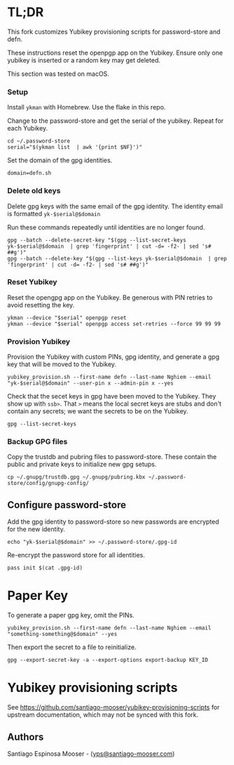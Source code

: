# TL;DR

This fork customizes Yubikey provisioning scripts for password-store and defn.

These instructions reset the openpgp app on the Yubikey.  Ensure only one yubikey is inserted or a random key may get deleted.

This section was tested on macOS.

### Setup

Install `ykman` with Homebrew.  Use the flake in this repo.

Change to the password-store and get the serial of the yubikey.  Repeat for each Yubikey.
```
cd ~/.password-store
serial="$(ykman list  | awk '{print $NF}')"
```

Set the domain of the gpg identities.
```
domain=defn.sh
```

### Delete old keys

Delete gpg keys with the same email of the gpg identity.  The identity email is formatted `yk-$serial@$domain`

Run these commands repeatedly until identities are no longer found.
```
gpg --batch --delete-secret-key "$(gpg --list-secret-keys yk-$serial@$domain  | grep 'fingerprint' | cut -d= -f2- | sed 's# ##g')"
gpg --batch --delete-key "$(gpg --list-keys yk-$serial@$domain  | grep 'fingerprint' | cut -d= -f2- | sed 's# ##g')"
```

### Reset Yubikey

Reset the opengpg app on the Yubikey.  Be generous with PIN retries to avoid resetting the key.
```
ykman --device "$serial" openpgp reset
ykman --device "$serial" openpgp access set-retries --force 99 99 99
```

### Provision Yubikey

Provision the Yubikey with custom PINs, gpg identity, and generate a gpg key that will be moved to the Yubikey.
```
yubikey_provision.sh --first-name defn --last-name Nghiem --email "yk-$serial@$domain" --user-pin x --admin-pin x --yes
```

Check that the secet keys in gpg have been moved to the Yubikey.  They show up with `ssb>`.  That `>` means the local secret keys are stubs and don't contain any secrets; we want the secrets to be on the Yubikey.
```
gpg --list-secret-keys
```

### Backup GPG files

Copy the trustdb and pubring files to password-store.  These contain the public and private keys to initialize new gpg setups.
```
cp ~/.gnupg/trustdb.gpg ~/.gnupg/pubring.kbx ~/.password-store/config/gnupg-config/
```

## Configure password-store

Add the gpg identity to password-store so new passwords are encrypted for the new identity.
```
echo "yk-$serial@$domain" >> ~/.password-store/.gpg-id
```

Re-encrypt the password store for all identities.
```
pass init $(cat .gpg-id)
```

# Paper Key

To generate a paper gpg key, omit the PINs.
```
yubikey_provision.sh --first-name defn --last-name Nghiem --email "something-something@$domain" --yes
```

Then export the secret to a file to reinitialize.
```
gpg --export-secret-key -a --export-options export-backup KEY_ID
```

# Yubikey provisioning scripts

See https://github.com/santiago-mooser/yubikey-provisioning-scripts for upstream documentation, which may not be synced with this fork.

## Authors

Santiago Espinosa Mooser - (yps@santiago-mooser.com)
